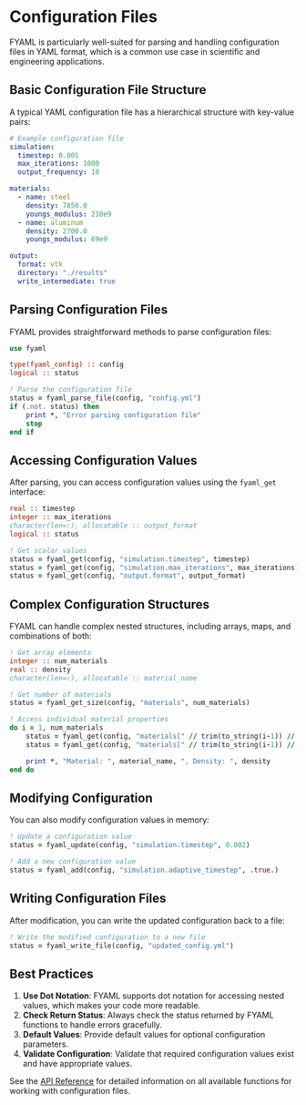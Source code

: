 # Configuration Files

FYAML is particularly well-suited for parsing and handling configuration files in YAML format, which is a common use case in scientific and engineering applications.

## Basic Configuration File Structure

A typical YAML configuration file has a hierarchical structure with key-value pairs:

```yaml
# Example configuration file
simulation:
  timestep: 0.001
  max_iterations: 1000
  output_frequency: 10

materials:
  - name: steel
    density: 7850.0
    youngs_modulus: 210e9
  - name: aluminum
    density: 2700.0
    youngs_modulus: 69e9

output:
  format: vtk
  directory: "./results"
  write_intermediate: true
```

## Parsing Configuration Files

FYAML provides straightforward methods to parse configuration files:

```fortran
use fyaml

type(fyaml_config) :: config
logical :: status

! Parse the configuration file
status = fyaml_parse_file(config, "config.yml")
if (.not. status) then
    print *, "Error parsing configuration file"
    stop
end if
```

## Accessing Configuration Values

After parsing, you can access configuration values using the `fyaml_get` interface:

```fortran
real :: timestep
integer :: max_iterations
character(len=:), allocatable :: output_format
logical :: status

! Get scalar values
status = fyaml_get(config, "simulation.timestep", timestep)
status = fyaml_get(config, "simulation.max_iterations", max_iterations)
status = fyaml_get(config, "output.format", output_format)
```

## Complex Configuration Structures

FYAML can handle complex nested structures, including arrays, maps, and combinations of both:

```fortran
! Get array elements
integer :: num_materials
real :: density
character(len=:), allocatable :: material_name

! Get number of materials
status = fyaml_get_size(config, "materials", num_materials)

! Access individual material properties
do i = 1, num_materials
    status = fyaml_get(config, "materials[" // trim(to_string(i-1)) // "].name", material_name)
    status = fyaml_get(config, "materials[" // trim(to_string(i-1)) // "].density", density)

    print *, "Material: ", material_name, ", Density: ", density
end do
```

## Modifying Configuration

You can also modify configuration values in memory:

```fortran
! Update a configuration value
status = fyaml_update(config, "simulation.timestep", 0.002)

! Add a new configuration value
status = fyaml_add(config, "simulation.adaptive_timestep", .true.)
```

## Writing Configuration Files

After modification, you can write the updated configuration back to a file:

```fortran
! Write the modified configuration to a new file
status = fyaml_write_file(config, "updated_config.yml")
```

## Best Practices

1. **Use Dot Notation**: FYAML supports dot notation for accessing nested values, which makes your code more readable.
2. **Check Return Status**: Always check the status returned by FYAML functions to handle errors gracefully.
3. **Default Values**: Provide default values for optional configuration parameters.
4. **Validate Configuration**: Validate that required configuration values exist and have appropriate values.

See the [API Reference](../api/fyaml.md) for detailed information on all available functions for working with configuration files.
